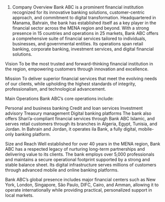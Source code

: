 
1. Company Overview
Bank ABC is a prominent financial institution recognized for its innovative banking solutions, customer-centric approach, and commitment to digital transformation. Headquartered in Manama, Bahrain, the bank has established itself as a key player in the financial sector across the MENA region and beyond. With a strong presence in 15 countries and operations in 25 markets, Bank ABC offers a comprehensive suite of financial services tailored to individuals, businesses, and governmental entities. Its operations span retail banking, corporate banking, investment services, and digital financial solutions.

Vision
To be the most trusted and forward-thinking financial institution in the region, empowering customers through innovation and excellence.

Mission
To deliver superior financial services that meet the evolving needs of our clients, while upholding the highest standards of integrity, professionalism, and technological advancement.

Main Operations
Bank ABC’s core operations include:

Personal and business banking
Credit and loan services
Investment advisory
Treasury management
Digital banking platforms
The bank also offers Shari’a-compliant financial services through Bank ABC Islamic, and serves retail customers through its branches in Algeria, Egypt, Tunisia, and Jordan. In Bahrain and Jordan, it operates ila Bank, a fully digital, mobile-only banking platform.

Size and Reach
Well established for over 40 years in the MENA region, Bank ABC has a respected legacy of nurturing long-term partnerships and delivering value to its clients. The bank employs over 5,000 professionals and maintains a secure operational footprint supported by a strong and stable balance sheet. Its digital infrastructure serves millions of customers through advanced mobile and online banking platforms.

Bank ABC’s global presence includes major financial centers such as New York, London, Singapore, São Paulo, DIFC, Cairo, and Amman, allowing it to operate internationally while providing practical, personalized support in local markets.
